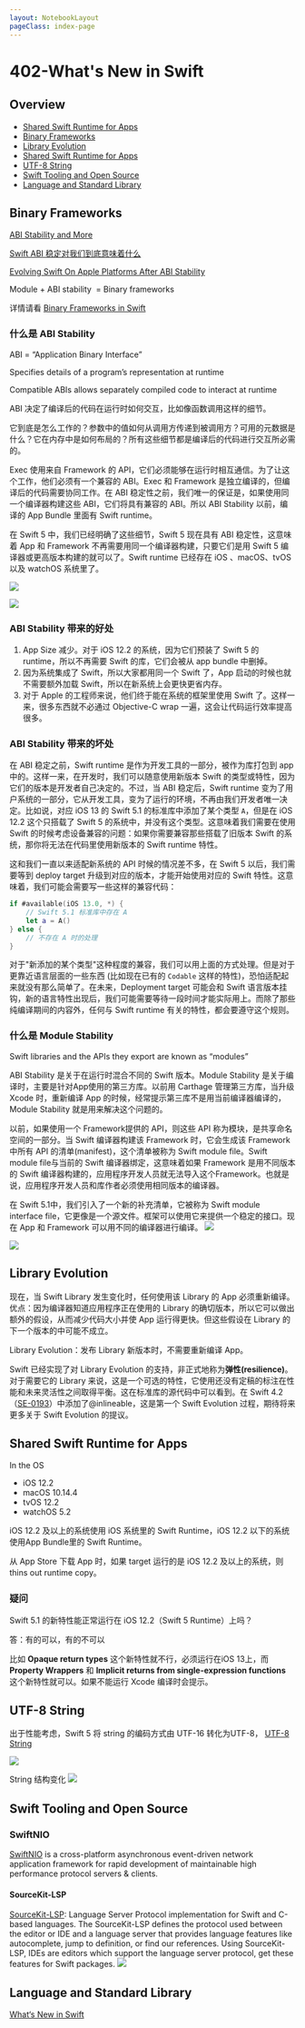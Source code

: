 ```yaml
---
layout: NotebookLayout
pageClass: index-page
---
```

# 402-What's New in Swift

## Overview

-   [Shared Swift Runtime for Apps](#shared-swift-runtime-for-apps)
-   [Binary Frameworks](#binary-frameworks)
-   [Library Evolution](#library-evolution)
-   [Shared Swift Runtime for Apps](#shared-swift-runtime-for-apps)
-   [UTF-8 String](#utf-8-string)
-   [Swift Tooling and Open Source](#swift-tooling-and-open-source )
-   [Language and Standard Library](#language-and-standard-library)

## Binary Frameworks

[ABI Stability and More](https://swift.org/blog/abi-stability-and-more/)

[Swift ABI 稳定对我们到底意味着什么](https://onevcat.com/2019/02/swift-abi/)

[Evolving Swift On Apple Platforms After ABI Stability](https://swift.org/blog/abi-stability-and-apple/)

Module + ABI stability  = Binary frameworks

详情请看 [Binary Frameworks in Swift](416-Binary%20Frameworks%20in%20Swift.md)

### 什么是 ABI Stability

ABI = “Application Binary Interface”

Specifies details of a program’s representation at runtime

Compatible ABIs allows separately compiled code to interact at runtime

ABI 决定了编译后的代码在运行时如何交互，比如像函数调用这样的细节。

它到底是怎么工作的？参数中的值如何从调用方传递到被调用方？可用的元数据是什么？它在内存中是如何布局的？所有这些细节都是编译后的代码进行交互所必需的。

Exec 使用来自 Framework 的 API，它们必须能够在运行时相互通信。为了让这个工作，他们必须有一个兼容的 ABI。Exec 和 Framework 是独立编译的，但编译后的代码需要协同工作。在 ABI 稳定性之前，我们唯一的保证是，如果使用同一个编译器构建这些 ABI，它们将具有兼容的 ABI。所以 ABI Stability 以前，编译的 App Bundle 里面有 Swift runtime。

在 Swift 5 中，我们已经明确了这些细节，Swift 5 现在具有 ABI 稳定性，这意味着 App 和 Framework 不再需要用同一个编译器构建，只要它们是用 Swift 5 编译器或更高版本构建的就可以了。Swift runtime 已经存在 iOS 、macOS、tvOS 以及 watchOS 系统里了。

![](../screenshots/402-1.png)

![](../screenshots/402-2.png)

### ABI Stability 带来的好处

1.  App Size 减少。对于 iOS 12.2 的系统，因为它们预装了 Swift 5 的 runtime，所以不再需要 Swift 的库，它们会被从 app bundle 中删掉。
2.  因为系统集成了 Swift，所以大家都用同一个 Swift 了，App 启动的时候也就不需要额外加载 Swift，所以在新系统上会更快更省内存。
3.  对于 Apple 的工程师来说，他们终于能在系统的框架里使用 Swift 了。这样一来，很多东西就不必通过 Objective-C wrap 一遍，这会让代码运行效率提高很多。

### ABI Stability 带来的坏处

在 ABI 稳定之前，Swift runtime 是作为开发工具的一部分，被作为库打包到 app 中的。这样一来，在开发时，我们可以随意使用新版本 Swift 的类型或特性，因为它们的版本是开发者自己决定的。不过，当 ABI 稳定后，Swift runtime 变为了用户系统的一部分，它从开发工具，变为了运行的环境，不再由我们开发者唯一决定。比如说，对应 iOS 13 的 Swift 5.1 的标准库中添加了某个类型 `A`，但是在 iOS 12.2 这个只搭载了 Swift 5 的系统中，并没有这个类型。这意味着我们需要在使用 Swift 的时候考虑设备兼容的问题：如果你需要兼容那些搭载了旧版本 Swift 的系统，那你将无法在代码里使用新版本的 Swift runtime 特性。

这和我们一直以来适配新系统的 API 时候的情况差不多，在 Swift 5 以后，我们需要等到 deploy target 升级到对应的版本，才能开始使用对应的 Swift 特性。这意味着，我们可能会需要写一些这样的兼容代码：

```swift
if #available(iOS 13.0, *) {
    // Swift 5.1 标准库中存在 A
    let a = A()
} else {
    // 不存在 A 时的处理
}
```

对于"新添加的某个类型"这种程度的兼容，我们可以用上面的方式处理。但是对于更靠近语言层面的一些东西 (比如现在已有的 `Codable` 这样的特性)，恐怕适配起来就没有那么简单了。在未来，Deployment target 可能会和 Swift 语言版本挂钩，新的语言特性出现后，我们可能需要等待一段时间才能实际用上。而除了那些纯编译期间的内容外，任何与 Swift runtime 有关的特性，都会要遵守这个规则。

### 	什么是 Module Stability

Swift libraries and the APIs they export are known as “modules”

ABI Stability 是关于在运行时混合不同的 Swift 版本。Module Stability 是关于编译时，主要是针对App使用的第三方库。以前用 Carthage 管理第三方库，当升级 Xcode 时，重新编译 App 的时候，经常提示第三库不是用当前编译器编译的，Module Stability 就是用来解决这个问题的。

以前，如果使用一个 Framework提供的 API，则这些 API 称为模块，是共享命名空间的一部分。当 Swift 编译器构建该 Framework 时，它会生成该 Framework 中所有 API 的清单(manifest)，这个清单被称为 Swift module file。Swift module file与当前的 Swift 编译器绑定，这意味着如果 Framework 是用不同版本的 Swift 编译器构建的，应用程序开发人员就无法导入这个Framework。也就是说，应用程序开发人员和库作者必须使用相同版本的编译器。

在 Swift 5.1中，我们引入了一个新的补充清单，它被称为 Swift module interface file，它更像是一个源文件。框架可以使用它来提供一个稳定的接口。现在 App 和 Framework 可以用不同的编译器进行编译。
![](../screenshots/402-3.png)

![](../screenshots/402-4.png)

## Library Evolution

现在，当 Swift Library 发生变化时，任何使用该 Library 的 App 必须重新编译。优点：因为编译器知道应用程序正在使用的 Library 的确切版本，所以它可以做出额外的假设，从而减少代码大小并使 App 运行得更快。但这些假设在 Library 的下一个版本的中可能不成立。

Library Evolution：发布 Library 新版本时，不需要重新编译 App。

Swift 已经实现了对 Library Evolution 的支持，非正式地称为**弹性(resilience)**。对于需要它的 Library 来说，这是一个可选的特性，它使用还没有定稿的标注在性能和未来灵活性之间取得平衡。这在标准库的源代码中可以看到。在 Swift 4.2（[SE-0193](https://github.com/apple/swift-evolution/blob/master/proposals/0193-cross-module-inlining-and-specialization.md)）中添加了@inlineable，这是第一个 Swift Evolution 过程，期待将来更多关于 Swift Evolution 的提议。

## Shared Swift Runtime for Apps 

In the OS

-   iOS 12.2
-   macOS 10.14.4
-   tvOS 12.2
-   watchOS 5.2

iOS 12.2 及以上的系统使用 iOS 系统里的 Swift Runtime，iOS 12.2 以下的系统使用App Bundle里的 Swift Runtime。

从 App Store 下载 App 时，如果 target 运行的是 iOS 12.2 及以上的系统，则thins out runtime copy。

### 疑问

Swift 5.1 的新特性能正常运行在 iOS 12.2（Swift 5 Runtime）上吗？

答：有的可以，有的不可以

比如 **Opaque return types** 这个新特性就不行，必须运行在iOS 13上，而 **Property Wrappers**  和 **Implicit returns from single-expression functions** 这个新特性就可以。如果不能运行 Xcode 编译时会提示。

## UTF-8 String

出于性能考虑，Swift 5 将 string 的编码方式由 UTF-16 转化为UTF-8， [UTF-8 String](https://swift.org/blog/utf8-string/)

![](../screenshots/402-5.png)

String 结构变化
![](../screenshots/402-6.png)

## Swift Tooling and Open Source

### SwiftNIO

[SwiftNIO](https://github.com/apple/swift-nio) is a cross-platform asynchronous event-driven network application framework for rapid development of maintainable high performance protocol servers & clients.

#### SourceKit-LSP

[SourceKit-LSP](https://github.com/apple/sourcekit-lsp): Language Server Protocol implementation for Swift and C-based languages.  The SourceKit-LSP defines the protocol used between the editor or IDE and a language server that provides language features like autocomplete, jump to definition, or find our references. Using SourceKit-LSP, IDEs are editors which support the language server protocol, get these features for Swift packages.
![](../screenshots/402-7.png)



## Language and Standard Library

[What‘s New in Swift](https://github.com/cp3hnu/What-s-New-in-Swift)